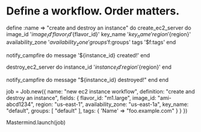 # Define a workflow. Order matters. 

define :name => "create and destroy an instance" do
  create_ec2_server do
    image_id '${image_id}'
    flavor_id '${flavor_id}'
    key_name '${key_name}'
    region '${region}'
    availability_zone '${availability_zone}'
    groups '$f:groups'
    tags '$f:tags'
  end
  
  notify_campfire do
    message '${instance_id} created!'
  end
  
  destroy_ec2_server do
    instance_id '${instance_id}'
    region '${region}'
  end
  
  notify_campfire do
    message "${instance_id} destroyed!"
  end
end

job = Job.new({
  name: "new ec2 instance workflow",
  definition: "create and destroy an instance",
  fields: {
    flavor_id: "m1.large",
    image_id: "ami-abcd1234",
    region: "us-east-1",
    availability_zone: "us-east-1a",
    key_name: "default",
    groups: [ "default" ],
    tags: { 'Name' => "foo.example.com" }
  }
})

Mastermind.launch(job)